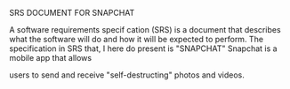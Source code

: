 

SRS DOCUMENT FOR SNAPCHAT

A software requirements specif cation (SRS) is a document that describes what the software will do and how it will be expected to perform. The specification in SRS that, I here do present is "SNAPCHAT" Snapchat is a mobile app that allows

users to send and receive "self-destructing" photos and videos.
